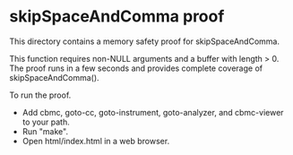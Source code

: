 skipSpaceAndComma proof
==============

This directory contains a memory safety proof for skipSpaceAndComma.

This function requires non-NULL arguments and a buffer with length > 0.
The proof runs in a few seconds and provides complete coverage of
skipSpaceAndComma().

To run the proof.
* Add cbmc, goto-cc, goto-instrument, goto-analyzer, and cbmc-viewer
  to your path.
* Run "make".
* Open html/index.html in a web browser.
